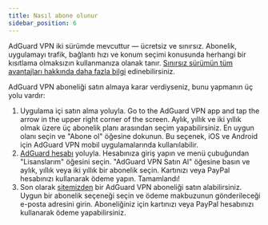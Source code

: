 ```yaml
---
title: Nasıl abone olunur
sidebar_position: 6
---
```


AdGuard VPN iki sürümde mevcuttur — ücretsiz ve sınırsız. Abonelik, uygulamayı trafik, bağlantı hızı ve konum seçimi konusunda herhangi bir kısıtlama olmaksızın kullanmanıza olanak tanır. [Sınırsız sürümün tüm avantajları hakkında daha fazla bilgi](free-vs-unlimited.md) edinebilirsiniz.

AdGuard VPN aboneliği satın almaya karar verdiyseniz, bunu yapmanın üç yolu vardır:

1. Uygulama içi satın alma yoluyla. Go to the AdGuard VPN app and tap the arrow in the upper right corner of the screen. Aylık, yıllık ve iki yıllık olmak üzere üç abonelik planı arasından seçim yapabilirsiniz. En uygun olanı seçin ve "Abone ol" öğesine dokunun. Bu seçenek, iOS ve Android için AdGuard VPN mobil uygulamalarında kullanılabilir.
2. [AdGuard hesabı](https://my.adguard.com/main.html) yoluyla. Hesabınıza giriş yapın ve menü çubuğundan "Lisanslarım" öğesini seçin. "AdGuard VPN Satın Al" öğesine basın ve aylık, yıllık veya iki yıllık bir abonelik seçin. Kartınızı veya PayPal hesabınızı kullanarak ödeme yapın. Tamamlandı!
3. Son olarak [sitemizden](https://adguard-vpn.com/license.html) bir AdGuard VPN aboneliği satın alabilirsiniz. Uygun bir abonelik seçeneği seçin ve ödeme makbuzunun gönderileceği e-posta adresini girin. Aboneliğiniz için kartınızı veya PayPal hesabınızı kullanarak ödeme yapabilirsiniz.